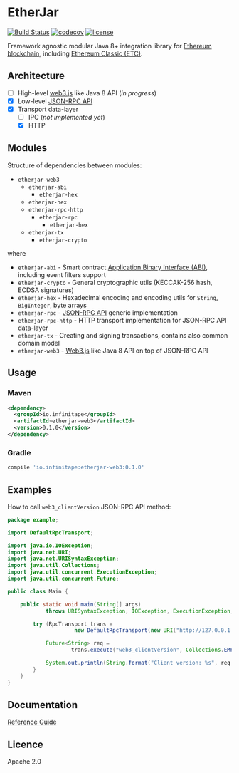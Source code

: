 # EtherJar

[![Build Status](https://travis-ci.org/Infinitape/etherjar.svg?branch=master)](https://travis-ci.org/Infinitape/etherjar)
[![codecov](https://codecov.io/gh/Infinitape/etherjar/branch/master/graph/badge.svg)](https://codecov.io/gh/Infinitape/etherjar)
[![license](https://img.shields.io/github/license/infinitape/etherjar.svg?maxAge=2592000)](https://github.com/infinitape/etherjar/blob/master/LICENSE)

Framework agnostic modular Java 8+ integration library for [Ethereum blockchain](https://www.ethereum.org),
including [Ethereum Classic (ETC)](https://ethereumclassic.github.io/).

## Architecture

* [ ] High-level [web3.js](https://github.com/ethereum/wiki/wiki/JavaScript-API) like Java 8 API (_in progress_)
* [x] Low-level [JSON-RPC API](https://github.com/ethereum/wiki/wiki/JSON-RPC)
* [x] Transport data-layer 
  * [ ] IPC (_not implemented yet_)
  * [x] HTTP

## Modules

Structure of dependencies between modules:

* `etherjar-web3`
  * `etherjar-abi`
    * `etherjar-hex`
  * `etherjar-hex`
  * `etherjar-rpc-http`
    * `etherjar-rpc`
      * `etherjar-hex`
  * `etherjar-tx`
    * `etherjar-crypto`

where

* `etherjar-abi` - Smart contract [Application Binary Interface (ABI)](https://github.com/ethereum/wiki/wiki/Ethereum-Contract-ABI), including event filters support
* `etherjar-crypto` - General cryptographic utils (KECCAK-256 hash, ECDSA signatures)
* `etherjar-hex` - Hexadecimal encoding and encoding utils for `String`, `BigInteger`, byte arrays
* `etherjar-rpc` - [JSON-RPC API](https://github.com/ethereum/wiki/wiki/JSON-RPC) generic implementation
* `etherjar-rpc-http` - HTTP transport implementation for JSON-RPC API data-layer
* `etherjar-tx` - Creating and signing transactions, contains also common domain model
* `etherjar-web3` - [Web3.js](https://github.com/ethereum/wiki/wiki/JavaScript-API) like Java 8 API on top of JSON-RPC API

## Usage

### Maven

```xml
<dependency>
  <groupId>io.infinitape</groupId>
  <artifactId>etherjar-web3</artifactId>
  <version>0.1.0</version>
</dependency>
```

### Gradle

```groovy
compile 'io.infinitape:etherjar-web3:0.1.0'
```

## Examples

How to call `web3_clientVersion` JSON-RPC API method:

```java
package example;

import DefaultRpcTransport;

import java.io.IOException;
import java.net.URI;
import java.net.URISyntaxException;
import java.util.Collections;
import java.util.concurrent.ExecutionException;
import java.util.concurrent.Future;

public class Main {

    public static void main(String[] args)
            throws URISyntaxException, IOException, ExecutionException, InterruptedException {

        try (RpcTransport trans =
                     new DefaultRpcTransport(new URI("http://127.0.0.1:8545"))) {

            Future<String> req =
                    trans.execute("web3_clientVersion", Collections.EMPTY_LIST, String.class);

            System.out.println(String.format("Client version: %s", req.get()));
        }
    }
}
```

## Documentation

[Reference Guide](./docs/index.md)

## Licence

Apache 2.0
